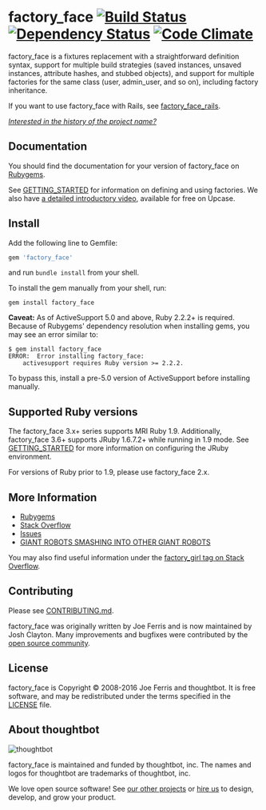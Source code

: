 # factory_face [![Build Status](https://travis-ci.org/schwad/factory_face.svg)](http://travis-ci.org/schwad/factory_face?branch=master) [![Dependency Status](https://gemnasium.com/schwad/factory_face.svg)](https://gemnasium.com/schwad/factory_face) [![Code Climate](https://codeclimate.com/github/schwad/factory_face/badges/gpa.svg)](https://codeclimate.com/github/schwad/factory_face)

factory_face is a fixtures replacement with a straightforward definition syntax, support for multiple build strategies (saved instances, unsaved instances, attribute hashes, and stubbed objects), and support for multiple factories for the same class (user, admin_user, and so on), including factory inheritance.

If you want to use factory_face with Rails, see
[factory_face_rails](https://github.com/schwad/factory_face_rails).

_[Interested in the history of the project name?](NAME.md)_

Documentation
-------------

You should find the documentation for your version of factory_face on [Rubygems](https://rubygems.org/gems/factory_face).

See [GETTING_STARTED] for information on defining and using factories. We also
have [a detailed introductory video][], available for free on Upcase.

[a detailed introductory video]: https://upcase.com/videos/factory-girl?utm_source=github&utm_medium=open-source&utm_campaign=factory-girl

Install
--------

Add the following line to Gemfile:

```ruby
gem 'factory_face'
```

and run `bundle install` from your shell.

To install the gem manually from your shell, run:

```shell
gem install factory_face
```

**Caveat:** As of ActiveSupport 5.0 and above, Ruby 2.2.2+ is required. Because
of Rubygems' dependency resolution when installing gems, you may see an error
similar to:

```
$ gem install factory_face
ERROR:  Error installing factory_face:
    activesupport requires Ruby version >= 2.2.2.
```

To bypass this, install a pre-5.0 version of ActiveSupport before installing
manually.

Supported Ruby versions
-----------------------

The factory_face 3.x+ series supports MRI Ruby 1.9. Additionally, factory_face
3.6+ supports JRuby 1.6.7.2+ while running in 1.9 mode. See [GETTING_STARTED]
for more information on configuring the JRuby environment.

For versions of Ruby prior to 1.9, please use factory_face 2.x.

More Information
----------------

* [Rubygems](https://rubygems.org/gems/factory_face)
* [Stack Overflow](http://stackoverflow.com/questions/tagged/factory-bot)
* [Issues](https://github.com/schwad/factory_face/issues)
* [GIANT ROBOTS SMASHING INTO OTHER GIANT ROBOTS](http://robots.thoughtbot.com/)

You may also find useful information under the [factory_girl tag on Stack Overflow](http://stackoverflow.com/questions/tagged/factory-girl).

[GETTING_STARTED]: http://rubydoc.info/gems/factory_face/file/GETTING_STARTED.md

Contributing
------------

Please see [CONTRIBUTING.md](https://github.com/schwad/factory_face/blob/master/CONTRIBUTING.md).

factory_face was originally written by Joe Ferris and is now maintained by Josh
Clayton. Many improvements and bugfixes were contributed by the [open source
community](https://github.com/schwad/factory_face/graphs/contributors).

License
-------

factory_face is Copyright © 2008-2016 Joe Ferris and thoughtbot. It is free
software, and may be redistributed under the terms specified in the
[LICENSE](/LICENSE) file.

About thoughtbot
----------------

![thoughtbot](http://presskit.thoughtbot.com/images/thoughtbot-logo-for-readmes.svg)

factory_face is maintained and funded by thoughtbot, inc.
The names and logos for thoughtbot are trademarks of thoughtbot, inc.

We love open source software!
See [our other projects][community] or
[hire us][hire] to design, develop, and grow your product.

[community]: https://thoughtbot.com/community?utm_source=github
[hire]: https://thoughtbot.com?utm_source=github
